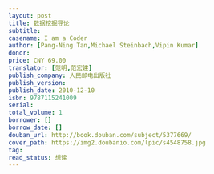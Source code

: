 ```yaml
---
layout: post
title: 数据挖掘导论
subtitle: 
casename: I am a Coder
author: [Pang-Ning Tan,Michael Steinbach,Vipin Kumar]
donor: 
price: CNY 69.00
translator: [范明,范宏建]
publish_company: 人民邮电出版社
publish_version: 
publish_date: 2010-12-10
isbn: 9787115241009
serial: 
total_volume: 1
borrower: []
borrow_date: []
douban_url: http://book.douban.com/subject/5377669/
cover_path: https://img2.doubanio.com/lpic/s4548758.jpg
tag: 
read_status: 想读
---
```

